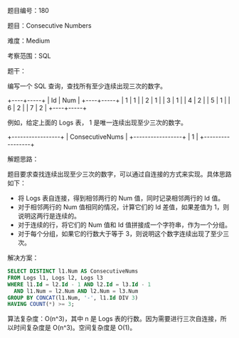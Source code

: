 题目编号：180

题目：Consecutive Numbers

难度：Medium

考察范围：SQL

题干：

编写一个 SQL 查询，查找所有至少连续出现三次的数字。

+----+-----+
| Id | Num |
+----+-----+
| 1  |  1  |
| 2  |  1  |
| 3  |  1  |
| 4  |  2  |
| 5  |  1  |
| 6  |  2  |
| 7  |  2  |
+----+-----+

例如，给定上面的 Logs 表， 1 是唯一连续出现至少三次的数字。

+-----------------+
| ConsecutiveNums |
+-----------------+
| 1               |
+-----------------+

解题思路：

题目要求查找连续出现至少三次的数字，可以通过自连接的方式来实现。具体思路如下：

- 将 Logs 表自连接，得到相邻两行的 Num 值，同时记录相邻两行的 Id 值。
- 对于相邻两行的 Num 值相同的情况，计算它们的 Id 差值，如果差值为 1，则说明这两行是连续的。
- 对于连续的行，将它们的 Num 值和 Id 值拼接成一个字符串，作为一个分组。
- 对于每个分组，如果它的行数大于等于 3，则说明这个数字连续出现了至少三次。

解决方案：

```sql
SELECT DISTINCT l1.Num AS ConsecutiveNums
FROM Logs l1, Logs l2, Logs l3
WHERE l1.Id = l2.Id - 1 AND l2.Id = l3.Id - 1
  AND l1.Num = l2.Num AND l2.Num = l3.Num
GROUP BY CONCAT(l1.Num, '-', l1.Id DIV 3)
HAVING COUNT(*) >= 3;
```

算法复杂度：O(n^3)，其中 n 是 Logs 表的行数。因为需要进行三次自连接，所以时间复杂度是 O(n^3)。空间复杂度是 O(1)。